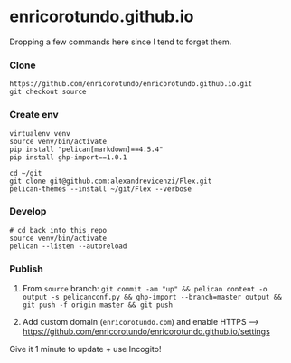 # enricorotundo.github.io
Dropping a few commands here since I tend to forget them.

### Clone

```
https://github.com/enricorotundo/enricorotundo.github.io.git
git checkout source
```

### Create env

```
virtualenv venv
source venv/bin/activate
pip install "pelican[markdown]==4.5.4"
pip install ghp-import==1.0.1

cd ~/git
git clone git@github.com:alexandrevicenzi/Flex.git
pelican-themes --install ~/git/Flex --verbose
```

### Develop
```
# cd back into this repo
source venv/bin/activate
pelican --listen --autoreload
```


### Publish

1. From `source` branch: `git commit -am "up" && pelican content -o output -s pelicanconf.py && ghp-import --branch=master output && git push -f origin master && git push`

2. Add custom domain (`enricorotundo.com`) and enable HTTPS --> https://github.com/enricorotundo/enricorotundo.github.io/settings

Give it 1 minute to update + use Incogito!